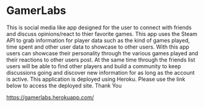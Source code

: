# GamerLabs

This is social media like app designed for the user to connect with friends and discuss opinions/react to thier favorite games. 
This app uses the Steam API to grab information for player data such as the kind of games played, time spent and other user data to showcase to other users.
With this app users can showcase their personality through the various games played and their reactions to other users post. 
At the same time through the friends list users will be able to find other players and build a community to keep discussions going and discover new information for as long as the account is active.
This application is deployed using Heroku. Please use the link below to access the deployed site.
Thank You

https://gamerlabs.herokuapp.com/
